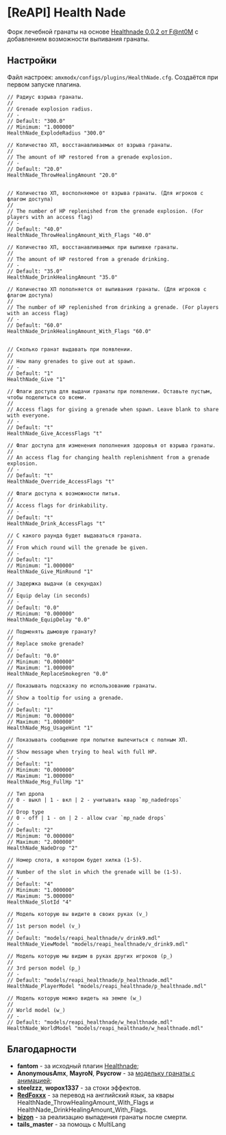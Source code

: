 # [ReAPI] Health Nade

Форк лечебной гранаты на основе [Healthnade 0.0.2 от F@nt0M](https://dev-cs.ru/resources/992/) с добавлением возможности выпивания гранаты.

## Настройки

Файл настроек: `amxmodx/configs/plugins/HealthNade.cfg`. Создаётся при первом запуске плагина.

```
// Радиус взрыва гранаты.
//
// Grenade explosion radius.
// -
// Default: "300.0"
// Minimum: "1.000000"
HealthNade_ExplodeRadius "300.0"

// Количество ХП, восстанавливаемых от взрыва гранаты.
//
// The amount of HP restored from a grenade explosion.
// -
// Default: "20.0"
HealthNade_ThrowHealingAmount "20.0"


// Количество ХП, восполняемое от взрыва гранаты. (Для игроков с флагом доступа)
//
// The number of HP replenished from the grenade explosion. (For players with an access flag)
// -
// Default: "40.0"
HealthNade_ThrowHealingAmount_With_Flags "40.0"

// Количество ХП, восстанавливаемых при выпивке гранаты.
//
// The amount of HP restored from a grenade drinking.
// -
// Default: "35.0"
HealthNade_DrinkHealingAmount "35.0"

// Количество ХП пополняется от выпивания гранаты. (Для игроков с флагом доступа)
//
// The number of HP replenished from drinking a grenade. (For players with an access flag)
// -
// Default: "60.0"
HealthNade_DrinkHealingAmount_With_Flags "60.0"


// Сколько гранат выдавать при появлении.
//
// How many grenades to give out at spawn.
// -
// Default: "1"
HealthNade_Give "1"

// Флаги доступа для выдачи гранаты при появлении. Оставьте пустым, чтобы поделиться со всеми.
//
// Access flags for giving a grenade when spawn. Leave blank to share with everyone.
// -
// Default: "t"
HealthNade_Give_AccessFlags "t"

// Флаг доступа для изменения пополнения здоровья от взрыва гранаты.
//
// An access flag for changing health replenishment from a grenade explosion.
// -
// Default: "t"
HealthNade_Override_AccessFlags "t"

// Флаги доступа к возможности питья.
//
// Access flags for drinkability.
// -
// Default: "t"
HealthNade_Drink_AccessFlags "t"

// С какого раунда будет выдаваться граната.
//
// From which round will the grenade be given.
// -
// Default: "1"
// Minimum: "1.000000"
HealthNade_Give_MinRound "1"

// Задержка выдачи (в секундах)
//
// Equip delay (in seconds)
// -
// Default: "0.0"
// Minimum: "0.000000"
HealthNade_EquipDelay "0.0"

// Подменять дымовую гранату?
//
// Replace smoke grenade?
// -
// Default: "0.0"
// Minimum: "0.000000"
// Maximum: "1.000000"
HealthNade_ReplaceSmokegren "0.0"

// Показывать подсказку по использованию гранаты.
//
// Show a tooltip for using a grenade.
// -
// Default: "1"
// Minimum: "0.000000"
// Maximum: "1.000000"
HealthNade_Msg_UsageHint "1"

// Показывать сообщение при попытке вылечиться с полным ХП.
//
// Show message when trying to heal with full HP.
// -
// Default: "1"
// Minimum: "0.000000"
// Maximum: "1.000000"
HealthNade_Msg_FullHp "1"

// Тип дропа
// 0 - выкл | 1 - вкл | 2 - учитывать квар `mp_nadedrops`
//
// Drop type
// 0 - off | 1 - on | 2 - allow cvar `mp_nade drops`
// -
// Default: "2"
// Minimum: "0.000000"
// Maximum: "2.000000"
HealthNade_NadeDrop "2"

// Номер слота, в котором будет хилка (1-5).
//
// Number of the slot in which the grenade will be (1-5).
// -
// Default: "4"
// Minimum: "1.000000"
// Maximum: "5.000000"
HealthNade_SlotId "4"

// Модель которую вы видите в своих руках (v_)
//
// 1st person model (v_)
// -
// Default: "models/reapi_healthnade/v_drink9.mdl"
HealthNade_ViewModel "models/reapi_healthnade/v_drink9.mdl"

// Модель которую мы видим в руках других игроков (p_)
//
// 3rd person model (p_)
// -
// Default: "models/reapi_healthnade/p_healthnade.mdl"
HealthNade_PlayerModel "models/reapi_healthnade/p_healthnade.mdl"

// Модель которую можно видеть на земле (w_)
//
// World model (w_)
// -
// Default: "models/reapi_healthnade/w_healthnade.mdl"
HealthNade_WorldModel "models/reapi_healthnade/w_healthnade.mdl"
```

## Благодарности

- **fantom** - за исходный плагин [Healthnade](https://dev-cs.ru/resources/992/);
- **AnonymousAmx**, **MayroN**, **Psycrow** - за [модельку гранаты с анимацией](https://dev-cs.ru/threads/18355/);
- **steelzzz**, **wopox1337** - за стоки эффектов.
- **[RedFoxxx](https://dev-cs.ru/members/8560/)** - за перевод на английский язык, за квары HealthNade_ThrowHealingAmount_With_Flags и HealthNade_DrinkHealingAmount_With_Flags.
- **[bizon](https://dev-cs.ru/members/4218/)** - за реализацию выпадения гранаты после смерти.
- **tails_master** - за помощь с MultiLang
